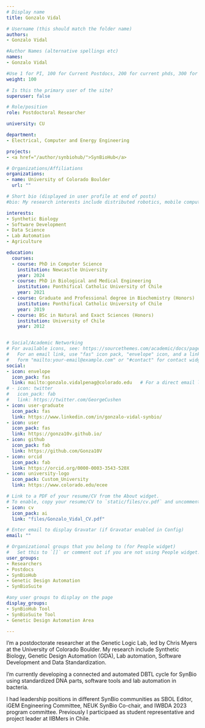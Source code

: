```yaml
---
# Display name
title: Gonzalo Vidal

# Username (this should match the folder name)
authors:
- Gonzalo Vidal

#Author Names (alternative spellings etc)
names:
- Gonzalo Vidal

#Use 1 for PI, 100 for Current Postdocs, 200 for current phds, 300 for current masters, 400 for current undergrads, 800 for alum postdocs, 810 for alum phds, 820 for alum masters, and 830 for alum undergrads, 900 for tools, 1000 for projects, 900 for tools, 1000 for projects
weight: 100

# Is this the primary user of the site?
superuser: false

# Role/position
role: Postdoctoral Researcher

university: CU

department:
- Electrical, Computer and Energy Engineering

projects:
- <a href="/author/synbiohub/">SynBioHub</a>

# Organizations/Affiliations
organizations:
- name: University of Colorado Boulder
  url: ""

# Short bio (displayed in user profile at end of posts)
#bio: My research interests include distributed robotics, mobile computing and programmable matter.

interests:
- Synthetic Biology
- Software Development
- Data Science
- Lab Automation
- Agriculture

education:
  courses:
  - course: PhD in Computer Science
    institution: Newcastle University
    year: 2024
  - course: PhD in Biological and Medical Engineering
    institution: Ponthifical Catholic University of Chile
    year: 2021
  - course: Graduate and Professional degree in Biochemistry (Honors)
    institution: Ponthifical Catholic University of Chile
    year: 2019
  - course: BSc in Natural and Exact Sciences (Honors)
    institution: University of Chile
    year: 2012


# Social/Academic Networking
# For available icons, see: https://sourcethemes.com/academic/docs/page-builder/#icons
#   For an email link, use "fas" icon pack, "envelope" icon, and a link in the
#   form "mailto:your-email@example.com" or "#contact" for contact widget.
social:
- icon: envelope
  icon_pack: fas
  link: mailto:gonzalo.vidalpenag@colorado.edu   # For a direct email link, use "mailto:test@example.org".
# - icon: twitter
#   icon_pack: fab
#   link: https://twitter.com/GeorgeCushen
- icon: user-graduate
  icon_pack: fas
  link: https://www.linkedin.com/in/gonzalo-vidal-synbio/
- icon: user
  icon_pack: fas
  link: https://gonza10v.github.io/
- icon: github
  icon_pack: fab
  link: https://github.com/Gonza10V
- icon: orcid
  icon_pack: fab
  link: https://orcid.org/0000-0003-3543-520X
- icon: university-logo
  icon_pack: Custom_University
  link: https://www.colorado.edu/ecee

# Link to a PDF of your resume/CV from the About widget.
# To enable, copy your resume/CV to `static/files/cv.pdf` and uncomment the lines below.
- icon: cv
  icon_pack: ai
  link: "files/Gonzalo_Vidal_CV.pdf"

# Enter email to display Gravatar (if Gravatar enabled in Config)
email: ""

# Organizational groups that you belong to (for People widget)
#   Set this to `[]` or comment out if you are not using People widget.
user_groups:
- Researchers
- Postdocs
- SynBioHub
- Genetic Design Automation
- SynBioSuite

#any user groups to display on the page
display_groups:
- SynBioHub Tool
- SynBioSuite Tool
- Genetic Design Automation Area

---
```


I’m a postdoctorate researcher at the Genetic Logic Lab, led by Chris Myers at the University of Colorado Boulder. My research include Synthetic Biology, Genetic Design Automation (GDA), Lab automation, Software Development and Data Standardization.

I’m currently developing a connected and automated DBTL cycle for SynBio using standardized DNA parts, software tools and lab automation in bacteria.

I had leadership positions in different SynBio communities as SBOL Editor, iGEM Engineering Committee, NEUK SynBio Co-chair, and IWBDA 2023 program committee. Previously I participaed as student representative and project leader at IIBMers in Chile.
